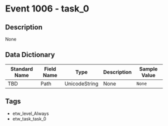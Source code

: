 # Event 1006 - task_0

## Description
None

## Data Dictionary
|Standard Name|Field Name|Type|Description|Sample Value|
|---|---|---|---|---|
|TBD|Path|UnicodeString|None|`None`|

## Tags
* etw_level_Always
* etw_task_task_0